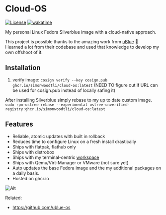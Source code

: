 # Cloud-OS

[![License](https://img.shields.io/badge/license-Apache2-brightgreen.svg)](LICENSE)
[![wakatime](https://wakatime.com/badge/user/173067c8-7ded-4cfb-8605-b3032659c00c/project/2500ba3a-f747-4893-b70e-4278332c24fc.svg)](https://wakatime.com/badge/user/173067c8-7ded-4cfb-8605-b3032659c00c/project/2500ba3a-f747-4893-b70e-4278332c24fc)

My personal Linux Fedora Silverblue image with a cloud-native approach. 

This project is possible thanks to the amazing work from [uBlue] 🙏  
I learned a lot from their codebase and used that knowledge to develop my own
offshoot of it.

## Installation

1. verify image: `cosign verify --key cosign.pub ghcr.io/simonwoodtli/cloud-os:latest` (NEED TO figure out if URL can be used for cosign.pub instead of locally safing it)

After installing Silverblue simply rebase to my up to date custom image.  
`sudo rpm-ostree rebase --experimental ostree-unverified-registry:ghcr.io/simonwoodtli/cloud-os:latest` 


## Features

* Reliable, atomic updates with built in rollback
* Reduces time to configure Linux on a fresh install drastically
* Ships with flatpak, flathub only
* Ships with distrobox
* Ships with my terminal-centric [workspace]
* Ships with Qemu/Virt-Manager or VMware (not sure yet)
* Auto updates the base Fedora image and the my additional packages on a daily
  basis.
* Hosted on ghcr.io

![Alt](https://repobeats.axiom.co/api/embed/fa9e3f63018894aee1a032e23926a68beb110808.svg "Repobeats analytics image")

[uBlue]: <https://github.com/ublue-os>
[workspace]: <https://github.com/SimonWoodtli/workspace>

Related:

* <https://github.com/ublue-os>
